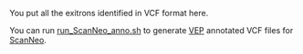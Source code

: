 You put all the exitrons identified in VCF format here.

You can run [run_ScanNeo_anno.sh](https://github.com/ylab-hi/ScanExitron/blob/master/TCGA_data/TSEs/VCFs/run_ScanNeo_anno.sh) to generate [VEP](https://useast.ensembl.org/info/docs/tools/vep/index.html) annotated VCF files for [ScanNeo](https://github.com/ylab-hi/ScanNeo). 
